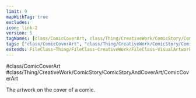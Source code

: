 ```yaml
---
limit: 9
mapWithTag: true
excludes:
icon: link-2
version: 5
tagNames: [class/ComicCoverArt, class/Thing/CreativeWork/ComicStory/ComicStoryAndCoverArt/ComicCoverArt, schema-org/ComicCoverArt]
tags: ["class/ComicCoverArt", "class/Thing/CreativeWork/ComicStory/ComicStoryAndCoverArt/ComicCoverArt"]
extends: FileClass~Thing/FileClass~CreativeWork/FileClass~VisualArtwork/FileClass~CoverArt/FileClass~ComicStoryAndCoverArt
---
```


#class/ComicCoverArt
#class/Thing/CreativeWork/ComicStory/ComicStoryAndCoverArt/ComicCoverArt


The artwork on the cover of a comic.

